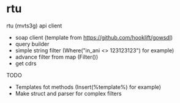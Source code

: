 # rtu
rtu (mvts3g) api client

* soap client (template from https://github.com/hooklift/gowsdl)
* query builder
* simple string filter (Where("in_ani <> 123123123") for example)
* advance filter from map (Filter())
* get cdrs

TODO

* Templates fot methods (Insert(%template%) for example)
* Make struct and parser for complex filters
